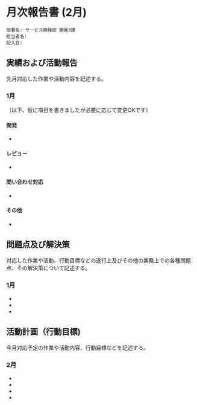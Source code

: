# 月次報告書 (2月)

```
部署名: サービス開発部 開発3課
担当者名:
記入日:
```

## 実績および活動報告
先月対応した作業や活動内容を記述する。
### 1月
（以下、仮に項目を書きましたが必要に応じて変更OKです）
#### 開発
*

#### レビュー
*

#### 問い合わせ対応
*

#### その他
*


## 問題点及び解決策
対応した作業や活動、行動目標などの遂行上及びその他の業務上での各種問題点、その解決策について記述する。
### 1月
*
*
*


## 活動計画（行動目標)
今月対応予定の作業や活動内容、行動目標などを記述する。

### 2月
*
*
*
*
